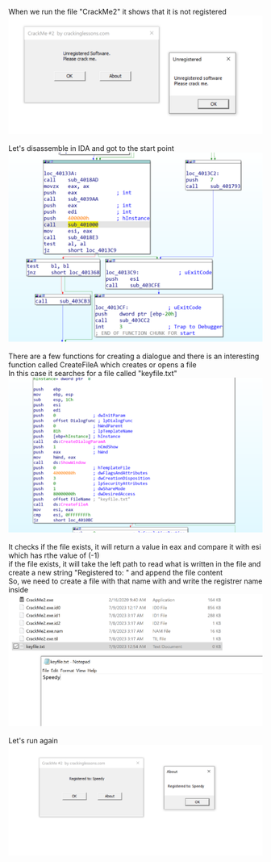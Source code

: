 When we run the file "CrackMe2" it shows that it is not registered  
![unregistered.png](unregistered.png)
<br><br>
Let's disassemble in IDA and got to the start point  
![start.png](start.png)
<br><br>
There are a few functions for creating a dialogue and there is an interesting function called CreateFileA which creates or opens a file  
In this case it searches for a file called "keyfile.txt"  
![functions.png](functions.png)
<br><br>
It checks if the file exists, it will return a value in eax and compare it with esi which has rthe value of (-1)  
if the file exists, it will take the left path to read what is written in the file and create a new string "Registered to: " and append the file content   
So, we need to create a file with that name with and write the registrer name inside  
![file.png](file.png)
<br><br>
Let's run again  
![success.png](success.png)
